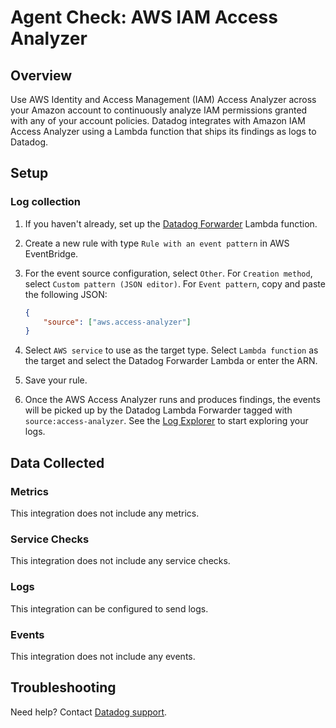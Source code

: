 # Agent Check: AWS IAM Access Analyzer

## Overview

Use AWS Identity and Access Management (IAM) Access Analyzer across your Amazon account to continuously analyze IAM permissions granted with any of your account policies. Datadog integrates with Amazon IAM Access Analyzer using a Lambda function that ships its findings as logs to Datadog.

## Setup

### Log collection

1. If you haven't already, set up the [Datadog Forwarder][1] Lambda function.

2. Create a new rule with type `Rule with an event pattern` in AWS EventBridge.

3. For the event source configuration, select `Other`. For `Creation method`, select `Custom pattern (JSON editor)`. For `Event pattern`, copy and paste the following JSON:

    ```json
    {
        "source": ["aws.access-analyzer"]
    }
    ```

4. Select `AWS service` to use as the target type. Select `Lambda function` as the target and select the Datadog Forwarder Lambda or enter the ARN.

5. Save your rule.

6. Once the AWS Access Analyzer runs and produces findings, the events will be picked up by the Datadog Lambda Forwarder tagged with `source:access-analyzer`. See the [Log Explorer][2] to start exploring your logs.

## Data Collected

### Metrics

This integration does not include any metrics.

### Service Checks

This integration does not include any service checks.

### Logs

This integration can be configured to send logs.

### Events

This integration does not include any events.

## Troubleshooting

Need help? Contact [Datadog support][3].

[1]: /logs/guide/forwarder/
[2]: https://app.datadoghq.com/logs?query=source%3Aaccess-analyzer
[3]: https://docs.datadoghq.com/help
